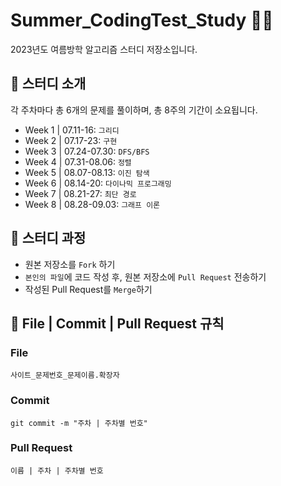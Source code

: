 # Summer_CodingTest_Study 🐬🔥
2023년도 여름방학 알고리즘 스터디 저장소입니다.

## 📌 스터디 소개
각 주차마다 총 6개의 문제를 풀이하며, 총 8주의 기간이 소요됩니다.
- Week 1 | 07.11-16: `그리디`
- Week 2 | 07.17-23: `구현`
- Week 3 | 07.24-07.30: `DFS/BFS`
- Week 4 | 07.31-08.06: `정렬`
- Week 5 | 08.07-08.13: `이진 탐색`
- Week 6 | 08.14-20: `다이나믹 프로그래밍`
- Week 7 | 08.21-27: `최단 경로`
- Week 8 | 08.28-09.03: `그래프 이론`

## 📌 스터디 과정
- 원본 저장소를 `Fork` 하기
- `본인의 파일`에 코드 작성 후, 원본 저장소에 `Pull Request` 전송하기
- 작성된 Pull Request를 `Merge`하기

## 📌 File | Commit | Pull Request 규칙
### File
```
사이트_문제번호_문제이름.확장자
```
### Commit
```
git commit -m "주차 | 주차별 번호"
```
### Pull Request
```
이름 | 주차 | 주차별 번호
```
